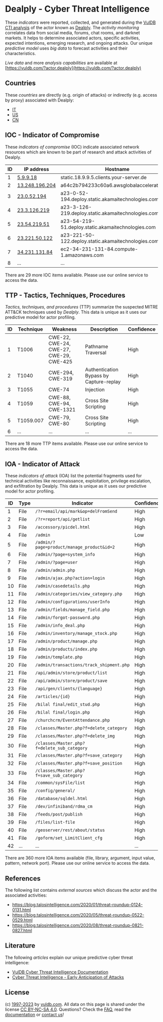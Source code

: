 # Dealply - Cyber Threat Intelligence

These _indicators_ were reported, collected, and generated during the [VulDB CTI analysis](https://vuldb.com/?kb.cti) of the actor known as [Dealply](https://vuldb.com/?actor.dealply). The _activity monitoring_ correlates data from social media, forums, chat rooms, and darknet markets. It helps to determine associated actors, specific activities, expected intentions, emerging research, and ongoing attacks. Our unique _predictive model_ uses _big data_ to forecast activities and their characteristics.

_Live data_ and more _analysis capabilities_ are available at [https://vuldb.com/?actor.dealply](https://vuldb.com/?actor.dealply)

## Countries

These _countries_ are directly (e.g. origin of attacks) or indirectly (e.g. access by proxy) associated with Dealply:

* [IT](https://vuldb.com/?country.it)
* [US](https://vuldb.com/?country.us)
* [CN](https://vuldb.com/?country.cn)

## IOC - Indicator of Compromise

These _indicators of compromise_ (IOC) indicate associated network resources which are known to be part of research and attack activities of Dealply.

ID | IP address | Hostname | Campaign | Confidence
-- | ---------- | -------- | -------- | ----------
1 | [5.9.9.18](https://vuldb.com/?ip.5.9.9.18) | static.18.9.9.5.clients.your-server.de | - | High
2 | [13.248.196.204](https://vuldb.com/?ip.13.248.196.204) | a64c2b794233c60a6.awsglobalaccelerator.com | - | High
3 | [23.0.52.194](https://vuldb.com/?ip.23.0.52.194) | a23-0-52-194.deploy.static.akamaitechnologies.com | - | High
4 | [23.3.126.219](https://vuldb.com/?ip.23.3.126.219) | a23-3-126-219.deploy.static.akamaitechnologies.com | - | High
5 | [23.54.219.51](https://vuldb.com/?ip.23.54.219.51) | a23-54-219-51.deploy.static.akamaitechnologies.com | - | High
6 | [23.221.50.122](https://vuldb.com/?ip.23.221.50.122) | a23-221-50-122.deploy.static.akamaitechnologies.com | - | High
7 | [34.231.131.84](https://vuldb.com/?ip.34.231.131.84) | ec2-34-231-131-84.compute-1.amazonaws.com | - | Medium
8 | ... | ... | ... | ...

There are 29 more IOC items available. Please use our online service to access the data.

## TTP - Tactics, Techniques, Procedures

_Tactics, techniques, and procedures_ (TTP) summarize the suspected MITRE ATT&CK techniques used by _Dealply_. This data is unique as it uses our predictive model for actor profiling.

ID | Technique | Weakness | Description | Confidence
-- | --------- | -------- | ----------- | ----------
1 | T1006 | CWE-22, CWE-24, CWE-27, CWE-29, CWE-425 | Pathname Traversal | High
2 | T1040 | CWE-294, CWE-319 | Authentication Bypass by Capture-replay | High
3 | T1055 | CWE-74 | Injection | High
4 | T1059 | CWE-88, CWE-94, CWE-1321 | Cross Site Scripting | High
5 | T1059.007 | CWE-79, CWE-80 | Cross Site Scripting | High
6 | ... | ... | ... | ...

There are 18 more TTP items available. Please use our online service to access the data.

## IOA - Indicator of Attack

These _indicators of attack_ (IOA) list the potential fragments used for technical activities like reconnaissance, exploitation, privilege escalation, and exfiltration by Dealply. This data is unique as it uses our predictive model for actor profiling.

ID | Type | Indicator | Confidence
-- | ---- | --------- | ----------
1 | File | `/?r=email/api/mark&op=delFromSend` | High
2 | File | `/?r=report/api/getlist` | High
3 | File | `/accessory/picdel.html` | High
4 | File | `/admin` | Low
5 | File | `/admin/?page=product/manage_product&id=2` | High
6 | File | `/admin/?page=system_info` | High
7 | File | `/admin/?page=user` | High
8 | File | `/admin/admin.php` | High
9 | File | `/admin/ajax.php?action=login` | High
10 | File | `/admin/casedetails.php` | High
11 | File | `/admin/categories/view_category.php` | High
12 | File | `/admin/configurations/userInfo` | High
13 | File | `/admin/fields/manage_field.php` | High
14 | File | `/admin/forgot-password.php` | High
15 | File | `/admin/info_deal.php` | High
16 | File | `/admin/inventory/manage_stock.php` | High
17 | File | `/admin/product/manage.php` | High
18 | File | `/admin/products/index.php` | High
19 | File | `/admin/template.php` | High
20 | File | `/admin/transactions/track_shipment.php` | High
21 | File | `/api/admin/store/product/list` | High
22 | File | `/api/admin/store/product/save` | High
23 | File | `/api/gen/clients/{language}` | High
24 | File | `/articles/{id}` | High
25 | File | `/bilal final/edit_stud.php` | High
26 | File | `/bilal final/login.php` | High
27 | File | `/churchcrm/EventAttendance.php` | High
28 | File | `/classes/Master.php?f=delete_category` | High
29 | File | `/classes/Master.php?f=delete_img` | High
30 | File | `/classes/Master.php?f=delete_sub_category` | High
31 | File | `/classes/Master.php?f=save_category` | High
32 | File | `/classes/Master.php?f=save_position` | High
33 | File | `/classes/Master.php?f=save_sub_category` | High
34 | File | `/common/sysFile/list` | High
35 | File | `/config/general/` | High
36 | File | `/database/sqldel.html` | High
37 | File | `/dev/infiniband/rdma_cm` | High
38 | File | `/feeds/post/publish` | High
39 | File | `/files/list-file` | High
40 | File | `/geoserver/rest/about/status` | High
41 | File | `/goform/set_LimitClient_cfg` | High
42 | ... | ... | ...

There are 360 more IOA items available (file, library, argument, input value, pattern, network port). Please use our online service to access the data.

## References

The following list contains _external sources_ which discuss the actor and the associated activities:

* https://blog.talosintelligence.com/2020/01/threat-roundup-0124-0131.html
* https://blog.talosintelligence.com/2020/05/threat-roundup-0522-0529.html
* https://blog.talosintelligence.com/2020/08/threat-roundup-0821-0827.html

## Literature

The following _articles_ explain our unique predictive cyber threat intelligence:

* [VulDB Cyber Threat Intelligence Documentation](https://vuldb.com/?kb.cti)
* [Cyber Threat Intelligence - Early Anticipation of Attacks](https://www.scip.ch/en/?labs.20201022)

## License

(c) [1997-2023](https://vuldb.com/?kb.changelog) by [vuldb.com](https://vuldb.com/?kb.about). All data on this page is shared under the license [CC BY-NC-SA 4.0](https://creativecommons.org/licenses/by-nc-sa/4.0/). Questions? Check the [FAQ](https://vuldb.com/?kb.faq), read the [documentation](https://vuldb.com/?kb) or [contact us](https://vuldb.com/?contact)!
